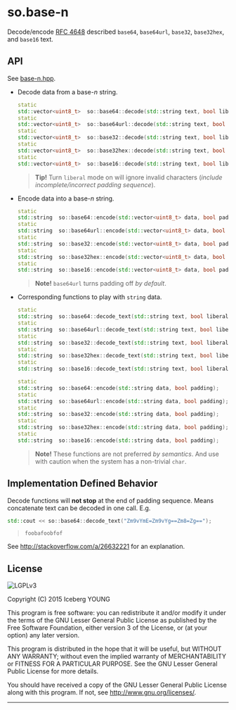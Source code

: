 so.base-n
=========

Decode/encode [RFC 4648] described `base64`, `base64url`, `base32`, `base32hex`,
and `base16` text.


API
---

See [base-n.hpp](include/base-n.hpp).

- Decode data from a base-*n* string.

  ```cpp
  static
  std::vector<uint8_t>  so::base64::decode(std::string text, bool liberal);
  static
  std::vector<uint8_t>  so::base64url::decode(std::string text, bool liberal);
  static
  std::vector<uint8_t>  so::base32::decode(std::string text, bool liberal);
  static
  std::vector<uint8_t>  so::base32hex::decode(std::string text, bool liberal);
  static
  std::vector<uint8_t>  so::base16::decode(std::string text, bool liberal);
  ```

  > **Tip!**
  > Turn `liberal` mode on will ignore invalid characters
  > (*include incomplete/incorrect padding sequence*).

- Encode data into a base-*n* string.

  ```cpp
  static
  std::string  so::base64::encode(std::vector<uint8_t> data, bool padding);
  static
  std::string  so::base64url::encode(std::vector<uint8_t> data, bool padding);
  static
  std::string  so::base32::encode(std::vector<uint8_t> data, bool padding);
  static
  std::string  so::base32hex::encode(std::vector<uint8_t> data, bool padding);
  static
  std::string  so::base16::encode(std::vector<uint8_t> data, bool padding);
  ```

  > **Note!**
  > `base64url` turns padding off *by default*.

- Corresponding functions to play with `string` data.

  ```cpp
  static
  std::string  so::base64::decode_text(std::string text, bool liberal);
  static
  std::string  so::base64url::decode_text(std::string text, bool liberal);
  static
  std::string  so::base32::decode_text(std::string text, bool liberal);
  static
  std::string  so::base32hex::decode_text(std::string text, bool liberal);
  static
  std::string  so::base16::decode_text(std::string text, bool liberal);
  ```
  ```cpp
  static
  std::string  so::base64::encode(std::string data, bool padding);
  static
  std::string  so::base64url::encode(std::string data, bool padding);
  static
  std::string  so::base32::encode(std::string data, bool padding);
  static
  std::string  so::base32hex::encode(std::string data, bool padding);
  static
  std::string  so::base16::encode(std::string data, bool padding);
  ```

  > **Note!**
  > These functions are not preferred *by semantics*.
  > And use with caution when the system has a non-trivial `char`.


Implementation Defined Behavior
-------------------------------

Decode functions will **not stop** at the end of padding sequence.
Means concatenate text can be decoded in one call. E.g.

```cpp
std::cout << so::base64::decode_text("Zm9vYmE=Zm9vYg==Zm8=Zg==");
```
> ```
> foobafoobfof
> ```

See http://stackoverflow.com/a/26632221 for an explanation.


License
-------
![LGPLv3]

Copyright (C) 2015  Iceberg YOUNG

This program is free software: you can redistribute it and/or modify it
under the terms of the GNU Lesser General Public License as published by
the Free Software Foundation, either version 3 of the License, or
(at your option) any later version.

This program is distributed in the hope that it will be useful,
but WITHOUT ANY WARRANTY; without even the implied warranty of
MERCHANTABILITY or FITNESS FOR A PARTICULAR PURPOSE.  See the
GNU Lesser General Public License for more details.

You should have received a copy of the GNU Lesser General Public License
along with this program.  If not, see <http://www.gnu.org/licenses/>.


---

[RFC 4648]: http://tools.ietf.org/html/rfc4648
"The Base16, Base32, and Base64 Data Encodings"

[LGPLv3]: http://www.gnu.org/graphics/lgplv3-88x31.png
"GNU Lesser General Public License version 3"
